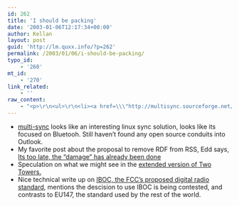 ```yaml
---
id: 262
title: 'I should be packing'
date: '2003-01-06T12:17:34+00:00'
author: Kellan
layout: post
guid: 'http://lm.quxx.info/?p=262'
permalink: /2003/01/06/i-should-be-packing/
typo_id:
    - '260'
mt_id:
    - '270'
link_related:
    - ''
raw_content:
    - "<p>\r\n<ul>\r\n<li><a href=\\\"http://multisync.sourceforge.net/\\\">multi-sync</a> looks like an\r\ninteresting linux sync solution, looks like its focused on Bluetooh.  Still\r\nhaven\\'t found any open source conduits into Outlook.\r\n</li><li>\r\nMy favorite post about the proposal to remove RDF from RSS, Edd says, <a\r\nhref=\\\"http://www.advogato.org/person/edd/diary.html?start=32\\\">Its too late,\r\nthe \\\"damage\\\" has already been done</a>\r\n</li><li>\r\nSpeculation on what we might see in the \r\n<a href=\\\"http://dvd.ign.com/articles/381/381227p1.html\\\">extended version of Two\r\nTowers.</a>\r\n</li><li>Nice technical write up on \r\n<a href=\\\"http://www.kuro5hin.org/story/2003/1/6/103819/9665\\\">IBOC, the FCC\\'s proposed digital radio standard</a>, mentions the descision to use IBOC is being contested, and contrasts to EU147, the standard used by the rest of the world.</li>"
---
```


- [multi-sync](http://multisync.sourceforge.net/) looks like an interesting linux sync solution, looks like its focused on Bluetooh. Still haven’t found any open source conduits into Outlook.
- My favorite post about the proposal to remove RDF from RSS, Edd says, [Its too late, the “damage” has already been done](http://www.advogato.org/person/edd/diary.html?start=32)
- Speculation on what we might see in the [extended version of Two Towers.](http://dvd.ign.com/articles/381/381227p1.html)
- Nice technical write up on [IBOC, the FCC’s proposed digital radio standard](http://www.kuro5hin.org/story/2003/1/6/103819/9665), mentions the descision to use IBOC is being contested, and contrasts to EU147, the standard used by the rest of the world.